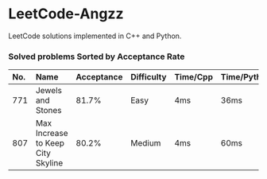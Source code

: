 # LeetCode-Angzz
LeetCode solutions implemented in C++ and Python.

### Solved problems Sorted by Acceptance Rate 

| No. | Name | Acceptance | Difficulty | Time/Cpp | Time/Python
| :------| :------ | :------ | :------ | :------ | :------ |
| 771 | Jewels and Stones | 81.7% | Easy | 4ms | 36ms
| 807 | Max Increase to Keep City Skyline | 80.2% | Medium | 4ms | 60ms


